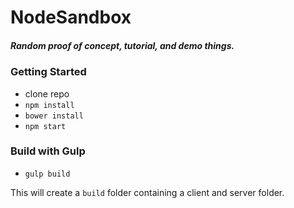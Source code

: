 # NodeSandbox

##### Random proof of concept, tutorial, and demo things.

### Getting Started

- clone repo
- `npm install`
- `bower install`
- `npm start`

### Build with Gulp

- `gulp build`

This will create a `build` folder containing a client and server folder.